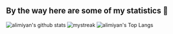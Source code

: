 
## By the way here are some of my statistics 🚀
![alimiyan's github stats](https://github-readme-stats.vercel.app/api?username=Alimiyan&show_icons=true&theme=tokyonight)
<img src="https://github-readme-streak-stats.herokuapp.com/?user=Alimiyan&theme=tokyonight" alt="mystreak"/>
![alimiyan's Top Langs](https://github-readme-stats.vercel.app/api/top-langs/?username=Alimiyan&theme=tokyonight&layout=compact)
